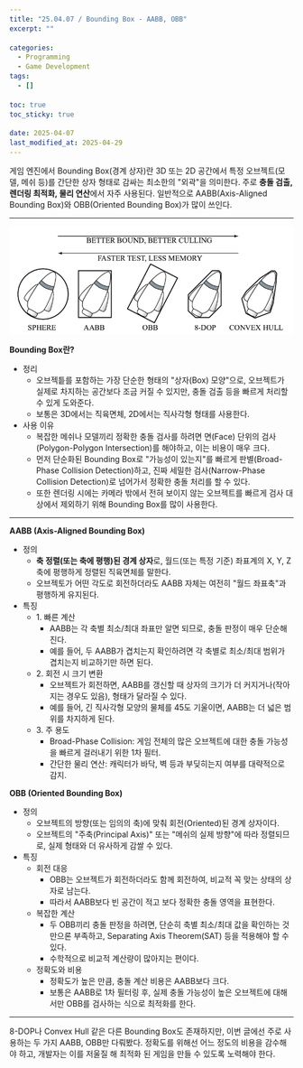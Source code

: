 ```yaml
---
title: "25.04.07 / Bounding Box - AABB, OBB"
excerpt: ""

categories:
  - Programming
  - Game Development
tags:
  - []

toc: true
toc_sticky: true

date: 2025-04-07
last_modified_at: 2025-04-29
---
```


게임 엔진에서 Bounding Box(경계 상자)란 3D 또는 2D 공간에서 특정 오브젝트(모델, 메쉬 등)를 간단한 상자 형태로 감싸는 최소한의 "외곽"을 의미한다. 주로 **충돌 검출, 렌더링 최적화, 물리 연산**에서 자주 사용된다. 일반적으로 AABB(Axis-Aligned Bounding Box)와 OBB(Oriented Bounding Box)가 많이 쓰인다.

---

<div style="display: flex; gap: 1rem; margin-bottom: 1rem;">
  <img src="/assets/img/250407_02bounding/01.png" alt="01" style="max-width: 100%;" />
</div>

**Bounding Box란?**

- 정리
  - 오브젝틑를 포함하는 가장 단순한 형태의 "상자(Box) 모양"으로, 오브젝트가 실제로 차지하는 공간보다 조금 커질 수 있지만, 충돌 검출 등을 빠르게 처리할 수 있게 도와준다.
  - 보통은 3D에서는 직육면체, 2D에서는 직사각형 형태를 사용한다.
- 사용 이유
  - 복잡한 메쉬나 모델끼리 정확한 충돌 검사를 하려면 면(Face) 단위의 검사(Polygon-Polygon Intersection)를 해야하고, 이는 비용이 매우 크다.
  - 먼저 단순화된 Bounding Box로 "가능성이 있는지"를 빠르게 판별(Broad-Phase Collision Detection)하고, 진짜 세밀한 검사(Narrow-Phase Collision Detection)로 넘어가서 정확한 충돌 처리를 할 수 있다.
  - 또한 렌더링 시에는 카메라 밖에서 전혀 보이지 않는 오브젝트를 빠르게 검사 대상에서 제외하기 위해 Bounding Box를 많이 사용한다.

---

**AABB (Axis-Aligned Bounding Box)**

- 정의
  - **축 정렬(또는 축에 평행)된 경계 상자**로, 월드(또는 특정 기준) 좌표계의 X, Y, Z 축에 평행하게 정렬된 직육면체를 말한다.
  - 오브젝토가 어떤 각도로 회전하더라도 AABB 자체는 여전히 "월드 좌표축"과 평행하게 유지된다.
- 특징
  - 1\. 빠른 계산
    - AABB는 각 축별 최소/최대 좌표만 알면 되므로, 충돌 판정이 매우 단순해진다.
    - 예를 들어, 두 AABB가 겹치는지 확인하려면 각 축별로 최소/최대 범위가 겹치는지 비교하기만 하면 된다.
  - 2\. 회전 시 크기 변환
    - 오브젝트가 회전하면, AABB를 갱신할 때 상자의 크기가 더 커지거나(작아지는 경우도 있음), 형태가 달라질 수 있다.
    - 예를 들어, 긴 직사각형 모양의 물체를 45도 기울이면, AABB는 더 넓은 범위를 차지하게 된다.
  - 3\. 주 용도
    - Broad-Phase Collision: 게임 전체의 많은 오브젝트에 대한 충돌 가능성을 빠르게 걸러내기 위한 1차 필터.
    - 간단한 물리 연산: 캐릭터가 바닥, 벽 등과 부딪히는지 여부를 대략적으로 감지.

**OBB (Oriented Bounding Box)**

- 정의
  - 오브젝트의 방향(또는 임의의 축)에 맞춰 회전(Oriented)된 경계 상자이다.
  - 오브젝트의 "주축(Principal Axis)" 또는 "메쉬의 실제 방향"에 따라 정렬되므로, 실제 형태와 더 유사하게 감쌀 수 있다.
- 특징
  - 회전 대응
    - OBB는 오브젝트가 회전하더라도 함께 회전하여, 비교적 꼭 맞는 상태의 상자로 남는다.
    - 따라서 AABB보다 빈 공간이 적고 보다 정확한 충돌 영역을 표현한다.
  - 복잡한 계산
    - 두 OBB끼리 충돌 판정을 하려면, 단순히 축별 최소/최대 값을 확인하는 것만으론 부족하고, Separating Axis Theorem(SAT) 등을 적용해야 할 수 있다.
    - 수학적으로 비교적 계산량이 많아지는 편이다.
  - 정확도와 비용
    - 정확도가 높은 만큼, 충돌 계산 비용은 AABB보다 크다.
    - 보통은 AABB로 1차 필터링 후, 실제 충돌 가능성이 높은 오브젝트에 대해서만 OBB를 검사하는 식으로 최적화를 한다.

---

8-DOP나 Convex Hull 같은 다른 Bounding Box도 존재하지만, 이번 글에선 주로 사용하는 두 가지 AABB, OBB만 다뤄봤다. 정확도를 위해선 어느 정도의 비용을 감수해야 하고, 개발자는 이를 저울질 해 최적화 된 게임을 만들 수 있도록 노력해야 한다.
